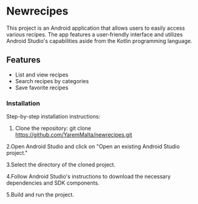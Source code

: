 # Newrecipes

This project is an Android application that allows users to easily access various recipes. The app features a user-friendly interface and utilizes Android Studio's capabilities aside from the Kotlin programming language.

## Features

- List and view recipes
- Search recipes by categories
- Save favorite recipes

### Installation

Step-by-step installation instructions:

1. Clone the repository:
   git clone https://github.com/YaremMalta/newrecipes.git
   
2.Open Android Studio and click on "Open an existing Android Studio project."

3.Select the directory of the cloned project.

4.Follow Android Studio's instructions to download the necessary dependencies and SDK components.

5.Build and run the project.
